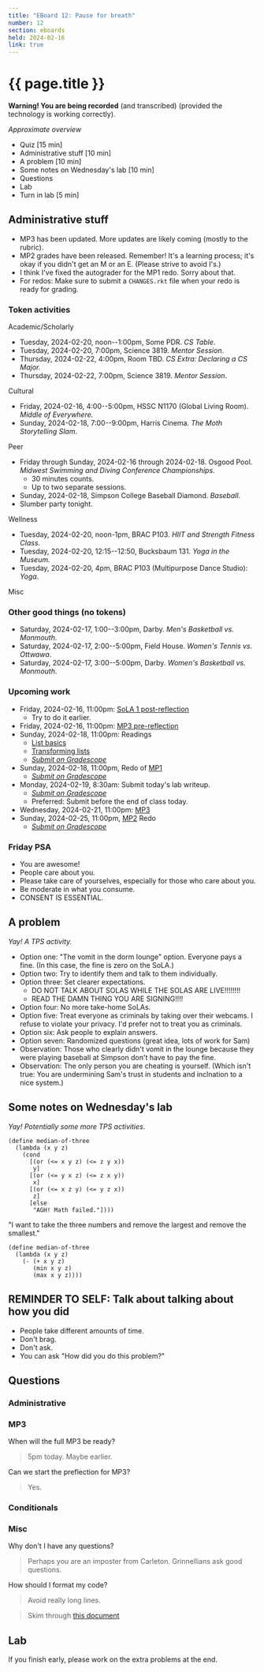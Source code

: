 ```yaml
---
title: "EBoard 12: Pause for breath"
number: 12
section: eboards
held: 2024-02-16
link: true
---
```

# {{ page.title }}

**Warning! You are being recorded** (and transcribed) (provided the technology
is working correctly).

_Approximate overview_

* Quiz [15 min]
* Administrative stuff [10 min]
* A problem [10 min]
* Some notes on Wednesday's lab [10 min]
* Questions
* Lab
* Turn in lab [5 min]

Administrative stuff
--------------------

* MP3 has been updated. More updates are likely coming (mostly to the
  rubric).
* MP2 grades have been released. Remember! It's a learning process; it's
  okay if you didn't get an M or an E. (Please strive to avoid I's.)
* I think I've fixed the autograder for the MP1 redo. Sorry about that.
* For redos: Make sure to submit a `CHANGES.rkt` file when your redo is
  ready for grading.

### Token activities

Academic/Scholarly

* Tuesday, 2024-02-20, noon--1:00pm, Some PDR.
  _CS Table_.
* Tuesday, 2024-02-20, 7:00pm, Science 3819.
  _Mentor Session_.
* Thursday, 2024-02-22, 4:00pm, Room TBD.
  _CS Extra: Declaring a CS Major._
* Thursday, 2024-02-22, 7:00pm, Science 3819.
  _Mentor Session_.

Cultural

* Friday, 2024-02-16, 4:00--5:00pm, HSSC N1170 (Global Living Room).
  _Middle of Everywhere._
* Sunday, 2024-02-18, 7:00--9:00pm, Harris Cinema.
  _The Moth Storytelling Slam_.

Peer

* Friday through Sunday, 2024-02-16 through 2024-02-18. Osgood Pool.
  _Midwest Swimming and Diving Conference Championships_.
    * 30 minutes counts.
    * Up to two separate sessions.
* Sunday, 2024-02-18, Simpson College Baseball Diamond.
  _Baseball_.
* Slumber party tonight.

Wellness

* Tuesday, 2024-02-20, noon-1pm, BRAC P103.
  _HIIT and Strength Fitness Class._
* Tuesday, 2024-02-20, 12:15--12:50, Bucksbaum 131.
  _Yoga in the Museum._
* Tuesday, 2024-02-20, 4pm, BRAC P103 (Multipurpose Dance Studio):
  _Yoga_.

Misc

### Other good things (no tokens)

* Saturday, 2024-02-17, 1:00--3:00pm, Darby.
  _Men's Basketball vs. Monmouth_.
* Saturday, 2024-02-17, 2:00--5:00pm, Field House.
  _Women's Tennis vs. Ottwawa_.
* Saturday, 2024-02-17, 3:00--5:00pm, Darby.
  _Women's Basketball vs. Monmouth_.

### Upcoming work

* Friday, 2024-02-16, 11:00pm: [SoLA 1 post-reflection](https://www.gradescope.com/courses/690100/assignments/3974516)
    * Try to do it earlier.
* Friday, 2024-02-16, 11:00pm: [MP3 pre-reflection](https://www.gradescope.com/courses/690100/assignments/4087963)
* Sunday, 2024-02-18, 11:00pm: Readings
    * [List basics](../readings/list-basics)
    * [Transforming lists](../readings/transforming-lists)
    * [_Submit on Gradescope_](https://www.gradescope.com/courses/690100/assignments/4112277)
* Sunday, 2024-02-18, 11:00pm, Redo of [MP1](../mps/mp1)
    * [_Submit on Gradescope_](https://www.gradescope.com/courses/690100/assignments/4034420/)
* Monday, 2024-02-19, 8:30am: Submit today's lab writeup.
    * [_Submit on Gradescope_](https://www.gradescope.com/courses/690100/assignments/4087975)
    * Preferred: Submit before the end of class today.
* Wednesday, 2024-02-21, 11:00pm: [MP3](../mps/mp3)
* Sunday, 2024-02-25, 11:00pm, [MP2](../mps/mp2) Redo
    * [_Submit on Gradescope_](https://www.gradescope.com/courses/690100/assignments/4113572/)

### Friday PSA

* You are awesome!
* People care about you.
* Please take care of yourselves, especially for those who care about you.
* Be moderate in what you consume.
* CONSENT IS ESSENTIAL.

A problem 
----------

_Yay! A TPS activity._

* Option one: "The vomit in the dorm lounge" option. Everyone pays a fine.
  (In this case, the fine is zero on the SoLA.)
* Option two: Try to identify them and talk to them individually.
* Option three: Set clearer expectations.
    * DO NOT TALK ABOUT SOLAS WHILE THE SOLAS ARE LIVE!!!!!!!!
    * READ THE DAMN THING YOU ARE SIGNING!!!!
* Option four: No more take-home SoLAs.
* Option five: Treat everyone as criminals by taking over their webcams.
  I refuse to violate your privacy. I'd prefer not to treat you as criminals.
* Option six: Ask people to explain answers.
* Option seven: Randomized questions (great idea, lots of work for 
  Sam)
* Observation: Those who clearly didn't vomit in the lounge because they
  were playing baseball at Simpson don't have to pay the fine.
* Observation: The only person you are cheating is yourself. (Which isn't
  true: You are undermining Sam's trust in students and inclnation to
  a nice system.)

Some notes on Wednesday's lab
-----------------------------

_Yay! Potentially some more TPS activities._

```
(define median-of-three
  (lambda (x y z)
    (cond 
      [(or (<= x y z) (<= z y x))
       y]
      [(or (<= y x z) (<= z x y))
       x]
      [(or (<= x z y) (<= y z x))
       z]
      [else
       "AGH! Math failed."])))
```

"I want to take the three numbers and remove the largest and remove
the smallest."

```
(define median-of-three
  (lambda (x y z)
    (- (+ x y z)
       (min x y z)
       (max x y z))))
```

REMINDER TO SELF: Talk about talking about how you did
------------------------------------------------------

* People take different amounts of time. 
* Don't brag. 
* Don't ask.
* You can ask "How did you do this problem?"

Questions
---------

### Administrative

### MP3

When will the full MP3 be ready?

> 5pm today. Maybe earlier.

Can we start the preflection for MP3?

> Yes.

### Conditionals

### Misc

Why don't I have any questions?

> Perhaps you are an imposter from Carleton. Grinnellians ask good questions.

How should I format my code?

> Avoid really long lines.

> Skim through [this document](https://rebelsky.cs.grinnell.edu/Courses/CSC151/2024Sp/handouts/style-guide)

Lab
---

If you finish early, please work on the extra problems at the end.
